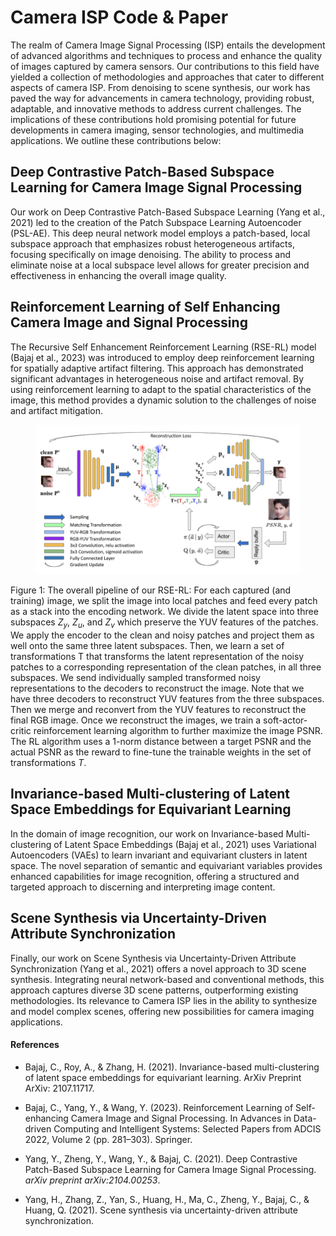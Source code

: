 # Camera ISP Code & Paper

The realm of Camera Image Signal Processing (ISP) entails the development of
advanced algorithms and techniques to process and enhance the quality of images
captured by camera sensors. Our contributions to this field have yielded a
collection of methodologies and approaches that cater to different aspects of
camera ISP. From denoising to scene synthesis, our work has paved the way for
advancements in camera technology, providing robust, adaptable, and innovative
methods to address current challenges. The implications of these contributions
hold promising potential for future developments in camera imaging, sensor
technologies, and multimedia applications. We outline these contributions
below:

## Deep Contrastive Patch-Based Subspace Learning for Camera Image Signal Processing

Our work on Deep Contrastive Patch-Based Subspace Learning (Yang et al., 2021)
led to the creation of the Patch Subspace Learning Autoencoder (PSL-AE). This
deep neural network model employs a patch-based, local subspace approach that
emphasizes robust heterogeneous artifacts, focusing specifically on image
denoising. The ability to process and eliminate noise at a local subspace level
allows for greater precision and effectiveness in enhancing the overall image
quality.

## Reinforcement Learning of Self Enhancing Camera Image and Signal Processing

The Recursive Self Enhancement Reinforcement Learning (RSE-RL) model
(Bajaj et al., 2023) was introduced to employ deep reinforcement
learning for spatially adaptive artifact filtering. This approach has
demonstrated significant advantages in heterogeneous noise and artifact
removal. By using reinforcement learning to adapt to the spatial
characteristics of the image, this method provides a dynamic solution to the
challenges of noise and artifact mitigation.

<figure id="RSE-RL">
<img src="../static/images/RSE-RL.png" alt="Diagram illustrating the RSE-RL pipeline"/>
</figure>

Figure 1: The overall pipeline of our RSE-RL: For each captured (and training)
image, we split the image into local patches and feed every patch as a stack
into the encoding network. We divide the latent space into three subspaces
*Z*<sub>*y*</sub>, *Z*<sub>*u*</sub>, and *Z*<sub>*v*</sub> which preserve the
YUV features of the patches. We apply the encoder to the clean and noisy
patches and project them as well onto the same three latent subspaces. Then, we
learn a set of transformations T that transforms the latent representation of
the noisy patches to a corresponding representation of the clean patches, in
all three subspaces. We send individually sampled transformed noisy
representations to the decoders to reconstruct the image. Note that we have
three decoders to reconstruct YUV features from the three subspaces. Then we
merge and reconvert from the YUV features to reconstruct the final RGB image.
Once we reconstruct the images, we train a soft-actor-critic reinforcement
learning algorithm to further maximize the image PSNR. The RL algorithm uses a
1-norm distance between a target PSNR and the actual PSNR as the reward to
fine-tune the trainable weights in the set of transformations *T*.

## Invariance-based Multi-clustering of Latent Space Embeddings for Equivariant Learning

In the domain of image recognition, our work on Invariance-based
Multi-clustering of Latent Space Embeddings (Bajaj et al., 2021) uses
Variational Autoencoders (VAEs) to learn invariant and equivariant clusters in
latent space. The novel separation of semantic and equivariant variables
provides enhanced capabilities for image recognition, offering a structured and
targeted approach to discerning and interpreting image content.

## Scene Synthesis via Uncertainty-Driven Attribute Synchronization

Finally, our work on Scene Synthesis via Uncertainty-Driven Attribute
Synchronization (Yang et al., 2021) offers a novel approach to 3D scene
synthesis. Integrating neural network-based and conventional methods, this
approach captures diverse 3D scene patterns, outperforming existing
methodologies. Its relevance to Camera ISP lies in the ability to synthesize
and model complex scenes, offering new possibilities for camera imaging
applications.

#### References

- Bajaj, C., Roy, A., & Zhang, H. (2021). Invariance-based multi-clustering of
  latent space embeddings for equivariant learning. ArXiv Preprint ArXiv:
  2107.11717.

- Bajaj, C., Yang, Y., & Wang, Y. (2023). Reinforcement Learning of
  Self-enhancing Camera Image and Signal Processing. In Advances in Data-driven
  Computing and Intelligent Systems: Selected Papers from ADCIS 2022, Volume
  2 (pp. 281–303). Springer.

- Yang, Y., Zheng, Y., Wang, Y., & Bajaj, C. (2021). Deep Contrastive
  Patch-Based Subspace Learning for Camera Image Signal Processing. *arXiv
  preprint arXiv:2104.00253*.

- Yang, H., Zhang, Z., Yan, S., Huang, H., Ma, C., Zheng, Y., Bajaj, C., &
  Huang, Q. (2021). Scene synthesis via uncertainty-driven attribute
  synchronization.